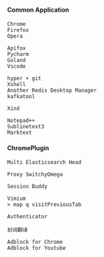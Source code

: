 #### Common Application

```
Chrome
Firefox
Opera

Apifox
Pycharm
Goland
Vscode

hyper + git
Xshell
Another Redis Desktop Manager
kafkatool

Xind

Notepad++
Sublinetext3
Marktext
```

#### ChromePlugin

```textile
Multi Elasticsearch Head

Proxy SwitchyOmega

Session Buddy

Vimium
> map q visitPreviousTab

Authenticator

划词翻译

Adblock for Chrome
Adblock for Youtube
```
